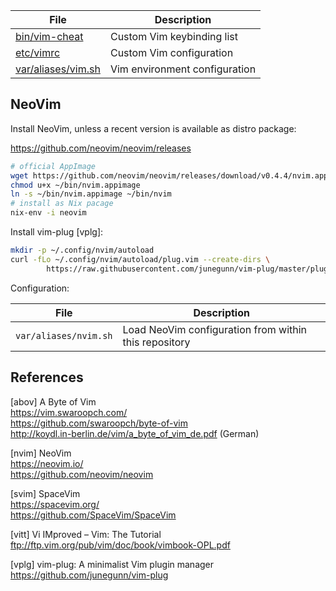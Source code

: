 File                       | Description
---------------------------|-----------------------------------
[bin/vim-cheat][01]        | Custom Vim keybinding list
[etc/vimrc][03]            | Custom Vim configuration
[var/aliases/vim.sh][02]   | Vim environment configuration

[01]: ../../bin/vim-cheat
[02]: ../../var/aliases/vim.sh
[03]: ../../etc/vimrc

## NeoVim

Install NeoVim, unless a recent version is available as distro package:

<https://github.com/neovim/neovim/releases>

```bash
# official AppImage
wget https://github.com/neovim/neovim/releases/download/v0.4.4/nvim.appimage -P ~/bin
chmod u+x ~/bin/nvim.appimage
ln -s ~/bin/nvim.appimage ~/bin/nvim
# install as Nix pacage
nix-env -i neovim
```

Install vim-plug [vplg]:

```bash
mkdir -p ~/.config/nvim/autoload
curl -fLo ~/.config/nvim/autoload/plug.vim --create-dirs \
        https://raw.githubusercontent.com/junegunn/vim-plug/master/plug.vim
```

Configuration:

File                   | Description
-----------------------|-------------------
`var/aliases/nvim.sh`  | Load NeoVim configuration from within this repository

## References

[abov] A Byte of Vim  
<https://vim.swaroopch.com/>  
<https://github.com/swaroopch/byte-of-vim>  
<http://koydl.in-berlin.de/vim/a_byte_of_vim_de.pdf> (German)

[nvim] NeoVim  
<https://neovim.io/>  
<https://github.com/neovim/neovim>

[svim] SpaceVim  
<https://spacevim.org/>  
<https://github.com/SpaceVim/SpaceVim>

[vitt] Vi IMproved – Vim: The Tutorial  
<ftp://ftp.vim.org/pub/vim/doc/book/vimbook-OPL.pdf>

[vplg] vim-plug: A minimalist Vim plugin manager  
<https://github.com/junegunn/vim-plug>
